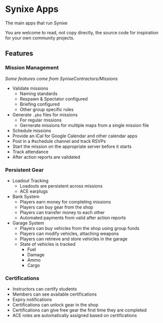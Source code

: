# Synixe Apps

The main apps that run Synixe

You are welcome to read, not copy directly, the source code for inspiration for your own community projects.

## Features

### Mission Management

*Some features come from SynixeContractors/Missions*

- Validate missions
    - Naming standards
    - Respawn & Spectator configured
    - Briefing configured
    - Other group specific rules
- Generate `.pbo` files for missions
    - For regular missions
    - Gernerate missions for multiple maps from a single mission file
- Schedule missions
- Provide an iCal for Google Calendar and other calendar apps
- Post in a #schedule channel and track RSVPs
- Start the mission on the appropriate server before it starts
- Track attendance
- After action reports are validated

### Persistent Gear

- Loadout Tracking
    - Loadouts are persistent across missions
    - ACE earplugs
- Bank System
    - Players earn money for completing missions
    - Players can buy gear from the shop
    - Players can transfer money to each other
    - Automated payments from valid after action reports
- Garage System
    - Players can buy vehicles from the shop using group funds
    - Players can modify vehicles, attaching weapons
    - Players can retrieve and store vehicles in the garage
    - State of vehicles is tracked
        - Fuel
        - Damage
        - Ammo
        - Cargo

### Certifications

- Instructors can certify students
- Members can see available certifications
- Expiry notifications
- Certifications can unlock gear in the shop
- Certifications can give free gear the first time they are completed
- ACE roles are automatically assigned based on certifications
